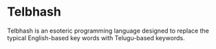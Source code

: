 # Telbhash
Telbhash is an esoteric programming language designed to replace the typical English-based key words with Telugu-based keywords.
